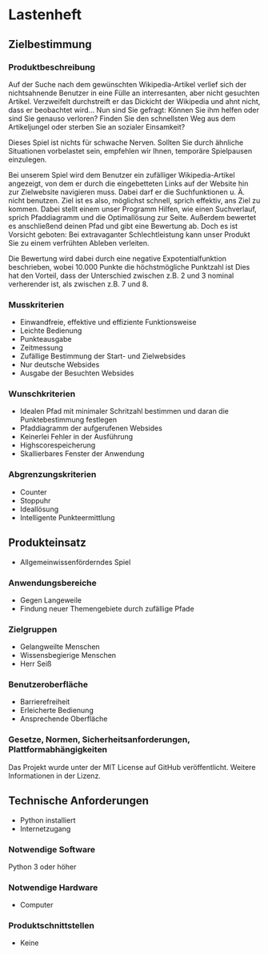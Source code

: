 # Lastenheft

## Zielbestimmung

### Produktbeschreibung

Auf der Suche nach dem gewünschten Wikipedia-Artikel verlief sich der nichtsahnende Benutzer 
in eine Fülle an interresanten, aber nicht gesuchten Artikel. Verzweifelt durchstreift er das Dickicht
der Wikipedia und ahnt nicht, dass er beobachtet wird...
Nun sind Sie gefragt: 
Können Sie ihm helfen oder sind Sie genauso verloren?
Finden Sie den schnellsten Weg aus dem Artikeljungel oder sterben Sie an sozialer Einsamkeit?

Dieses Spiel ist nichts für schwache Nerven. Sollten Sie durch ähnliche Situationen vorbelastet
sein, empfehlen wir Ihnen, temporäre Spielpausen einzulegen.

Bei unserem Spiel wird dem Benutzer ein zufälliger Wikipedia-Artikel angezeigt, von dem er durch die eingebetteten
Links auf der Website hin zur Zielwebsite navigieren muss. Dabei darf er die Suchfunktionen u. Ä. nicht benutzen. 
Ziel ist es also, möglichst schnell, sprich effektiv, ans Ziel zu kommen. 
Dabei stellt einem unser Programm Hilfen, wie einen Suchverlauf, sprich Pfaddiagramm und die Optimallösung zur Seite.
Außerdem bewertet es anschließend deinen Pfad und gibt eine Bewertung ab. 
Doch es ist Vorsicht geboten: Bei extravaganter Schlechtleistung kann unser Produkt Sie zu einem verfrühten Ableben verleiten.

Die Bewertung wird dabei durch eine negative Expotentialfunktion beschrieben, wobei 10.000 Punkte die höchstmögliche Punktzahl ist
Dies hat den Vorteil, dass der Unterschied zwischen z.B. 2 und 3 nominal verherender ist, als zwischen z.B. 7 und 8.

### Musskriterien

- Einwandfreie, effektive und effiziente Funktionsweise
- Leichte Bedienung
- Punkteausgabe
- Zeitmessung
- Zufällige Bestimmung der Start- und Zielwebsides
- Nur deutsche Websides
- Ausgabe der Besuchten Websides

### Wunschkriterien

- Idealen Pfad mit minimaler Schritzahl bestimmen und daran die Punktebestimmung festlegen
- Pfaddiagramm der aufgerufenen Websides
- Keinerlei Fehler in der Ausführung
- Highscorespeicherung
- Skallierbares Fenster der Anwendung
  
### Abgrenzungskriterien

- Counter
- Stoppuhr
- Ideallösung
- Intelligente Punkteermittlung

## Produkteinsatz

- Allgemeinwissenförderndes Spiel

### Anwendungsbereiche

- Gegen Langeweile
- Findung neuer Themengebiete durch zufällige Pfade

### Zielgruppen

- Gelangweilte Menschen
- Wissensbegierige Menschen
- Herr Seiß

### Benutzeroberfläche

- Barrierefreiheit
- Erleicherte Bedienung
- Ansprechende Oberfläche

### Gesetze, Normen, Sicherheitsanforderungen, Plattformabhängigkeiten

Das Projekt wurde unter der MIT License auf GitHub veröffentlicht. Weitere Informationen in der Lizenz. 

## Technische Anforderungen

- Python installiert
- Internetzugang

### Notwendige Software

Python 3 oder höher

### Notwendige Hardware

- Computer

### Produktschnittstellen

- Keine
